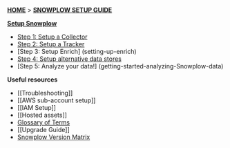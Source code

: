 [**HOME**](Home) > [**SNOWPLOW SETUP GUIDE**](Setting-up-Snowplow)

[**Setup Snowplow**](Setting-up-Snowplow)  

- [Step 1: Setup a Collector](Setting-up-a-collector)  
- [Step 2: Setup a Tracker](Setting-up-a-tracker)  
- [Step 3: Setup Enrich] (setting-up-enrich)  
- [Step 4: Setup alternative data stores](Setting-up-alternative-data-stores)  
- [Step 5: Analyze your data!] (getting-started-analyzing-Snowplow-data)  

**Useful resources**  

- [[Troubleshooting]]  
- [[AWS sub-account setup]]  
- [[IAM Setup]]  
- [[Hosted assets]]  
- [Glossary of Terms](Glossary)  
- [[Upgrade Guide]]  
- [Snowplow Version Matrix](Snowplow-version-matrix)  
